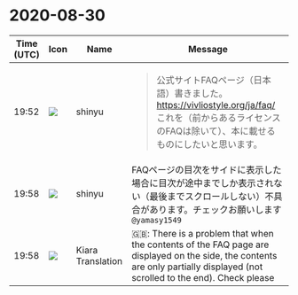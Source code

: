 # 2020-08-30

|Time (UTC)|Icon|Name|Message|
|---|---|---|---|
|19:52|![](https://avatars.slack-edge.com/2018-04-27/354445776386_e258f5ed5ba887b08668_72.jpg)|shinyu|<blockquote>公式サイトFAQページ（日本語）書きました。<br><https://vivliostyle.org/ja/faq/><br>これを（前からあるライセンスのFAQは除いて）、本に載せるものにしたいと思います。</blockquote>|
|19:58|![](https://avatars.slack-edge.com/2018-04-27/354445776386_e258f5ed5ba887b08668_72.jpg)|shinyu|FAQページの目次をサイドに表示した場合に目次が途中までしか表示されない（最後までスクロールしない）不具合があります。チェックお願いします `@yamasy1549`|
|19:58|![](https://avatars.slack-edge.com/2019-08-21/732685848020_f3f20736795184660348_72.png)|Kiara Translation|🇬🇧: There is a problem that when the contents of the FAQ page are displayed on the side, the contents are only partially displayed (not scrolled to the end). Check please |
